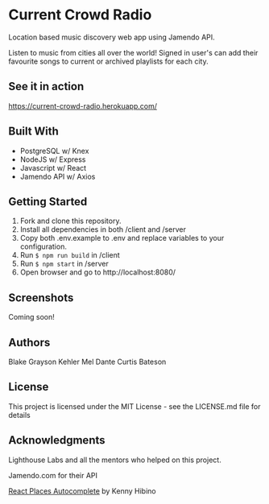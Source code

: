 # Current Crowd Radio

Location based music discovery web app using Jamendo API. 

Listen to music from cities all over the world! Signed in user's can add their favourite songs to current or archived playlists for each city.

## See it in action

https://current-crowd-radio.herokuapp.com/

## Built With
 - PostgreSQL w/ Knex
 - NodeJS w/ Express
 - Javascript w/ React
 - Jamendo API w/ Axios

## Getting Started

1. Fork and clone this repository.
2. Install all dependencies in both /client and /server
3. Copy both .env.example to .env and replace variables to your configuration.
4. Run `$ npm run build` in /client
5. Run `$ npm start` in /server
6. Open browser and go to http://localhost:8080/

## Screenshots

Coming soon!

## Authors

Blake Grayson Kehler
Mel Dante
Curtis Bateson

## License

This project is licensed under the MIT License - see the LICENSE.md file for details

## Acknowledgments

Lighthouse Labs and all the mentors who helped on this project.

Jamendo.com for their API

[React Places Autocomplete](https://github.com/kenny-hibino/react-places-autocomplete) by Kenny Hibino

